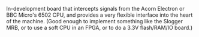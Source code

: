 In-development board that intercepts signals from the Acorn Electron
or BBC Micro's 6502 CPU, and provides a very flexible interface into
the heart of the machine.  (Good enough to implement something like
the Slogger MRB, or to use a soft CPU in an FPGA, or to do a 3.3V
flash/RAM/IO board.)
